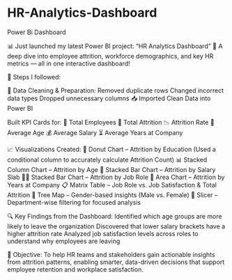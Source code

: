 # HR-Analytics-Dashboard
Power Bi Dashboard

📊 Just launched my latest Power BI project: “HR Analytics Dashboard” 💼
A deep dive into employee attrition, workforce demographics, and key HR metrics — all in one interactive dashboard!

🔧 Steps I followed:

🧹 Data Cleaning & Preparation:
Removed duplicate rows
Changed incorrect data types
Dropped unnecessary columns
📥 Imported Clean Data into Power BI

Built KPI Cards for:
👥 Total Employees
🚪 Total Attrition
📉 Attrition Rate
🎂 Average Age
💰 Average Salary
⏳ Average Years at Company

📈 Visualizations Created:
🍩 Donut Chart – Attrition by Education
(Used a conditional column to accurately calculate Attrition Count)
📊 Stacked Column Chart – Attrition by Age
💸 Stacked Bar Chart – Attrition by Salary Slab
🧑‍💼 Stacked Bar Chart – Attrition by Job Role
🌄 Area Chart – Attrition by Years at Company
📋 Matrix Table – Job Role vs. Job Satisfaction & Total Attrition
🌳 Tree Map – Gender-based insights (Male vs. Female)
🧭 Slicer – Department-wise filtering for focused analysis

🔍 Key Findings from the Dashboard:
Identified which age groups are more likely to leave the organization
Discovered that lower salary brackets have a higher attrition rate
Analyzed job satisfaction levels across roles to understand why employees are leaving

🎯 Objective:
To help HR teams and stakeholders gain actionable insights from attrition patterns, enabling smarter, data-driven decisions that support employee retention and workplace satisfaction.
